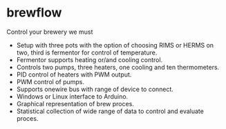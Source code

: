 # brewflow
Control your brewery we must

- Setup with three pots with the option of choosing RIMS or HERMS on two, third is fermentor for control of temperature.
- Fermentor supports heating or/and cooling control.  
- Controls two pumps, three heaters, one cooling and ten thermometers.  
- PID control of heaters with PWM output.  
- PWM control of pumps.  
- Supports onewire bus with range of device to connect.  
- Windows or Linux interface to Arduino.
- Graphical representation of brew proces.
- Statistical collection of wide range of data to control and evaluate proces.
